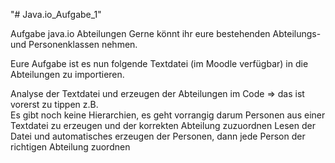 "# Java.io_Aufgabe_1" 

Aufgabe java.io Abteilungen
Gerne könnt ihr eure bestehenden Abteilungs- und Personenklassen nehmen.

Eure Aufgabe ist es nun folgende Textdatei (im Moodle verfügbar) in die Abteilungen zu importieren.

Analyse der Textdatei und erzeugen der Abteilungen im Code
⇒ das ist vorerst zu tippen z.B.									
Es gibt noch keine Hierarchien, es geht vorrangig darum Personen aus einer Textdatei zu erzeugen und der korrekten Abteilung zuzuordnen
Lesen der Datei und automatisches erzeugen der Personen, dann jede Person der richtigen Abteilung zuordnen
